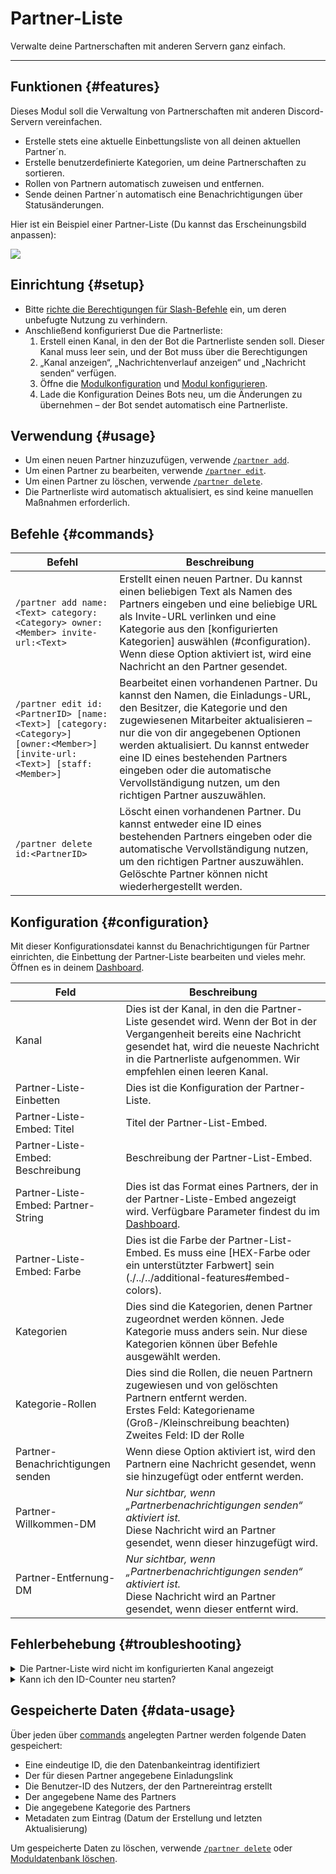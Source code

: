 # Partner-Liste

Verwalte deine Partnerschaften mit anderen Servern ganz einfach.

<ModuleOverview moduleName="partner-list" />

---

## Funktionen {#features}

Dieses Modul soll die Verwaltung von Partnerschaften mit anderen Discord-Servern vereinfachen.

* Erstelle stets eine aktuelle Einbettungsliste von all deinen aktuellen Partner´n.
* Erstelle benutzerdefinierte Kategorien, um deine Partnerschaften zu sortieren.
* Rollen von Partnern automatisch zuweisen und entfernen.
* Sende deinen Partner´n automatisch eine Benachrichtigungen über Statusänderungen.

Hier ist ein Beispiel einer Partner-Liste (Du kannst das Erscheinungsbild anpassen):

![](@site/docs/assets/custom-bot/modules/partner-list/example.png)

## Einrichtung {#setup}

* Bitte [richte die Berechtigungen für Slash-Befehle](./../../slash-commands) ein, um deren unbefugte Nutzung zu verhindern.
* Anschließend konfigurierst Due die Partnerliste:
    1. Erstell einen Kanal, in den der Bot die Partnerliste senden soll. Dieser Kanal muss leer sein, und der Bot muss über die Berechtigungen
    2. „Kanal anzeigen“, „Nachrichtenverlauf anzeigen“ und „Nachricht senden“ verfügen.
    3. Öffne die [Modulkonfiguration](https://scnx.app/de/glink?page=bot/configuration?file=partner-list%7Cconfig)
       und [Modul konfigurieren](#configuration).
    4. Lade die Konfiguration Deines Bots neu, um die Änderungen zu übernehmen – der Bot sendet automatisch eine Partnerliste.

## Verwendung {#usage}

* Um einen neuen Partner hinzuzufügen, verwende [`/partner add`](#commands).
* Um einen Partner zu bearbeiten, verwende [`/partner edit`](#commands).
* Um einen Partner zu löschen, verwende [`/partner delete`](#commands).
* Die Partnerliste wird automatisch aktualisiert, es sind keine manuellen Maßnahmen erforderlich.

## Befehle {#commands}

<SlashCommandExplanation />

| Befehl | Beschreibung |
|--------------------------------------------------------------------------------------------------------------------------|-----------------------------------------------------------------------------------------------------------------------------------------------------------------------------------------------------------------------------------------------------------------|
| `/partner add name:<Text> category:<Category> owner:<Member> invite-url:<Text>` | Erstellt einen neuen Partner. Du kannst einen beliebigen Text als Namen des Partners eingeben und eine beliebige URL als Invite-URL verlinken und eine Kategorie aus den [konfigurierten Kategorien] auswählen (#configuration). Wenn diese Option aktiviert ist, wird eine Nachricht an den Partner gesendet. |
| `/partner edit id:<PartnerID> [name:<Text>] [category:<Category>] [owner:<Member>] [invite-url:<Text>] [staff:<Member>]` | Bearbeitet einen vorhandenen Partner. Du kannst den Namen, die Einladungs-URL, den Besitzer, die Kategorie und den zugewiesenen Mitarbeiter aktualisieren – nur die von dir angegebenen Optionen werden aktualisiert. Du kannst entweder eine ID eines bestehenden Partners eingeben oder die automatische Vervollständigung nutzen, um den richtigen Partner auszuwählen. |
| `/partner delete id:<PartnerID>` | Löscht einen vorhandenen Partner. Du kannst entweder eine ID eines bestehenden Partners eingeben oder die automatische Vervollständigung nutzen, um den richtigen Partner auszuwählen. Gelöschte Partner können nicht wiederhergestellt werden. |

## Konfiguration {#configuration}

Mit dieser Konfigurationsdatei kannst du Benachrichtigungen für Partner einrichten, die Einbettung der Partner-Liste bearbeiten und vieles mehr. 
Öffnen es in
deinem [Dashboard](https://scnx.app/de/glink?page=bot/configuration?file=partner-list%7Cconfig).

| Feld | Beschreibung |
|------------------------------------|-------------------------------------------------------------------------------------------------------------------------------------------------------------------------------------------------------|
| Kanal | Dies ist der Kanal, in den die Partner-Liste gesendet wird. Wenn der Bot in der Vergangenheit bereits eine Nachricht gesendet hat, wird die neueste Nachricht in die Partnerliste aufgenommen. Wir empfehlen einen leeren Kanal. |
| Partner-Liste-Einbetten | Dies ist die Konfiguration der Partner-Liste. |
| Partner-Liste-Embed: Titel | Titel der Partner-List-Embed. |
| Partner-Liste-Embed: Beschreibung | Beschreibung der Partner-List-Embed. |
| Partner-Liste-Embed: Partner-String | Dies ist das Format eines Partners, der in der Partner-Liste-Embed angezeigt wird. Verfügbare Parameter findest du im [Dashboard](https://scnx.app/de/glink?page=bot/configuration?file=partner-list%7Cconfig). |
| Partner-Liste-Embed: Farbe | Dies ist die Farbe der Partner-List-Embed. Es muss eine [HEX-Farbe oder ein unterstützter Farbwert] sein (./../../additional-features#embed-colors). |
| Kategorien | Dies sind die Kategorien, denen Partner zugeordnet werden können. Jede Kategorie muss anders sein. Nur diese Kategorien können über Befehle ausgewählt werden. |
| Kategorie-Rollen | Dies sind die Rollen, die neuen Partnern zugewiesen und von gelöschten Partnern entfernt werden.<br />Erstes Feld: Kategoriename (Groß-/Kleinschreibung beachten)<br/>Zweites Feld: ID der Rolle |
| Partner-Benachrichtigungen senden | Wenn diese Option aktiviert ist, wird den Partnern eine Nachricht gesendet, wenn sie hinzugefügt oder entfernt werden. |
| Partner-Willkommen-DM | <i>Nur sichtbar, wenn „Partnerbenachrichtigungen senden“ aktiviert ist.</i><br/>Diese Nachricht wird an Partner gesendet, wenn dieser hinzugefügt wird. |
| Partner-Entfernung-DM | <i>Nur sichtbar, wenn „Partnerbenachrichtigungen senden“ aktiviert ist.</i><br/>Diese Nachricht wird an Partner gesendet, wenn dieser entfernt wird. |

## Fehlerbehebung {#troubleshooting}

<details>
    <summary>Die Partner-Liste wird nicht im konfigurierten Kanal angezeigt</summary>
    <ul>
        <li>Stell sicher, dass der gewünschte Kanal leer ist.</li>
        <li>Stell sicher, dass der Bot über die Berechtigungen „Kanal anzeigen“, „Nachrichten senden“ und „Nachrichtenverlauf anzeigen“ für den Kanal verfügt.</li>
        <li>Stell sicher, dass keiner deiner Kategoriefelder leer ist.</li>
        <li>Stell sicher, dass du in der Konfiguration einen <a href="./../../additional-features#embed-colors">richtigen Farbwert</a> angegeben hast.</li>
        <li>Starte Deinen Bot neu.</li>
    </ul>
</details>

<details>
    <summary>Kann ich den ID-Counter neu starten?</summary>
    Nein. Die ID ist eine eindeutige Identifikationsnummer und kann nicht zurückgesetzt werden. Dies ist eine technische Einschränkung – du kannst den Parameter <code>%id%</code> aus deinem „partner-string“ unter „Partner-Liste-Embed“ in deiner <a href="https://scnx.app" entfernen /de/glink?page=bot/configuration?file=partner-list%7Cconfig">Modulkonfiguration</a>, falls dich das stört.
</details>

## Gespeicherte Daten {#data-usage}

Über jeden über [commands](#commands) angelegten Partner werden folgende Daten gespeichert:

* Eine eindeutige ID, die den Datenbankeintrag identifiziert
* Der für diesen Partner angegebene Einladungslink
* Die Benutzer-ID des Nutzers, der den Partnereintrag erstellt
* Der angegebene Name des Partners
* Die angegebene Kategorie des Partners
* Metadaten zum Eintrag (Datum der Erstellung und letzten Aktualisierung)

Um gespeicherte Daten zu löschen, verwende [`/partner delete`](#commands)
oder [Moduldatenbank löschen](./../../additional-features#reset-module-database).
